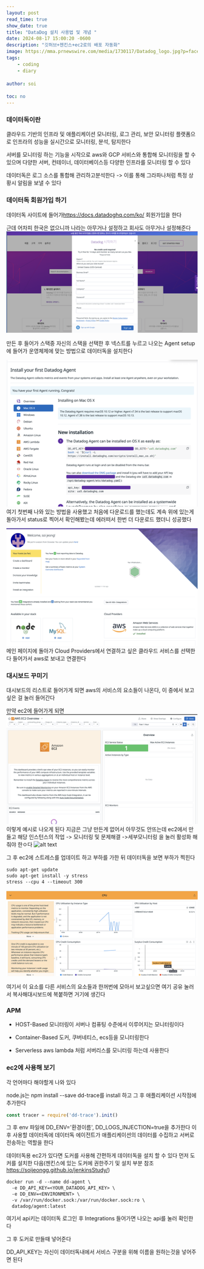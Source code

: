 ```yaml
---
layout: post
read_time: true
show_date: true
title: "DataDog 설치 사용법 및 개념 "
date: 2024-08-17 15:00:20 -0600
description: "깃허브+젠킨스+ec2로의 배포 자동화"
image: https://mma.prnewswire.com/media/1730117/Datadog_logo.jpg?p=facebook
tags: 
    - coding
    - diary
   
author: soi

toc: no
---
```


### 데이터독이란
클라우드 기반의 인프라 및 애플리케이션 모니터링, 로그 관리, 보안 모니터링 플랫폼으로 인프라의 성능을 실시간으로 모니터링, 분석, 탐지한다

서버를 모니터링 하는 기능을 시작으로 aws와 GCP 서비스와 통합해 모니터링을 할 수 있으며 다양한 서버, 컨테이너, 데이터베이스등 다양한 인프라를 모니터링 할 수 있다

데이터독은 로그 소스를 통합해 관리하고분석한다 -> 이를 통해 그라파나처럼 특정 상황시 알림을 보낼 수 있다
 
### 데이터독 회원가입 하기
데이터독 사이트에 들어가<https://docs.datadoghq.com/ko/> 회원가입을 한다

근데 어차피 한국은 없으니까 나라는 아무거나 설정하고 회사도 아무거나 설정해준다 
![alt text](../assets/img/uploads/DataDogSign.png)

만든 후 들어가 스택중 자신의 스택을 선택한 후 넥스트를 누르고 나오는 Agent setup에 들어가 운영체제에 맞는 방법으로 데이터독을 설치한다

![alt text](../assets/img/uploads/DataDogInstall.png)
여기 첫번째 나와 있는 방법을 사용했고 처음에 다운로드를 했는데도 계속 위에 있는게 돌아가서 status로 찍어서 확인해봤는데 에러떠서 한번 더 다운로드 했더니 성공했다

![alt text](../assets/img/uploads/DataDogDash.png)
메인 페이지에 돌아가 Cloud Providers에서 연결하고 싶은 클라우드 서비스를 선택한다 
들어가서 aws로 보내고 연결한다

### 대시보드 꾸미기
대시보드의 리스트로 들어가게 되면 aws의 서비스의 요소들이 나온다, 이 중에서 보고 싶은 걸 눌러 들어간다

만약 ec2에 들어가게 되면 
![alt text](../assets/img/uploads/dataDogEc2.png)
이렇게 예시로 나오게 된다 지금은 그냥 만든게 없어서 아무것도 안뜨는데 ec2에서 만들고 해당 인스턴스의 작업 -> 모니터링 및 문제해결 ->세부모니터링 을 눌러 활성화 해줘야 한ㅇ다
![alt text](image.png)

그 후 ec2에 스트레스를 업데이트 하고 부하를 가한 뒤 데이터독을 보면 부하가 찍힌다

```
sudo apt-get update
sudo apt-get install -y stress
stress --cpu 4 --timeout 300
```

![alt text](../assets/img/uploads/DataDogCPU.png)

여기서 이 요소를 다른 서비스의 요소들과 한꺼번에 모아서 보고싶으면 여기 공유 눌러서 복사해대시보드에 복붙하면 거기에 생긴다

### APM

- HOST-Based
모니터링이 서버나 컴퓨팅 수준에서 이루어지는 모니터링이다

- Container-Based
도커, 쿠버네티스, ecs등을 모니터링한다

- Serverless
aws lambda 처럼 서버리스를 모니터링 하는데 사용한다


### ec2에 사용해 보기

각 언어마다 해야할게 나와 있다 

node.js는 npm install --save dd-trace를 install 하고 그 후 애플리케이션 시작점에 추가한다 
```javascript
const tracer = require('dd-trace').init()
```

그 후 env 파일에 DD_ENV='환경이름', DD_LOGS_INJECTION=true을 추가한다
이후 사용할 데이터독에 데이터독 에이전트가 애플리케이션의 데이터를 수집하고 서버로 전송하는 역할을 한다

데이터독용 ec2가 있다면 도커를 사용해 간편하게 데이터독을 설치 할 수 있다
먼저 도커를 설치한 다음(젠킨스에 있는 도커에 권한주기 및 설치 부분 참조<https://soijeongg.github.io/jenkinsStudy/>)
```
docker run -d --name dd-agent \
  -e DD_API_KEY=<YOUR_DATADOG_API_KEY> \
  -e DD_ENV=<ENVIRONMENT> \
  -v /var/run/docker.sock:/var/run/docker.sock:ro \
  datadog/agent:latest
  ```
여기서 api키는 데이터독 로그인 후 Integrations 들어가면 나오는 api를 눌러 확인한다 

그 후 도커로 만들때 넣어준다 

DD_API_KEY는 자신이 데이터독내에서 서비스 구분을 위해 이름을 원하는것을 넣어주면 된다